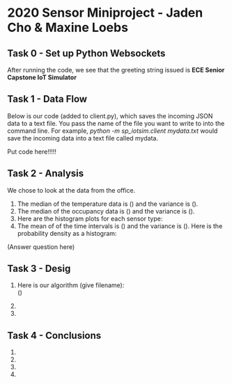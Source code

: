 # 2020 Sensor Miniproject - Jaden Cho & Maxine Loebs  
## Task 0 - Set up Python Websockets
After running the code, we see that the greeting string issued is **ECE Senior Capstone IoT Simulator** 

## Task 1 - Data Flow
Below is our code (added to client.py), which saves the incoming JSON data to a text file. You pass the name of the file you want to write to into the command line. For example, *python -m sp_iotsim.client mydata.txt* would save the incoming data into a text file called mydata.

Put code here!!!!!

## Task 2  - Analysis
We chose to look at the data from the office. 
1. The median of the temperature data is () and the variance is ().  
2. The median of the occupancy data is () and the variance is ().  
3. Here are the histogram plots for each sensor type:  
4. The mean of of the time intervals is () and the variance is (). Here is the probability density as a histogram:  

(Answer question here)

## Task 3  - Desig
1. Here is our algorithm (give filename):  
()  

2.  
3.  

## Task 4 - Conclusions
1.  
2.  
3.  
4.  

